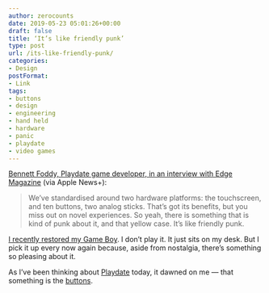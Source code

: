 ```yaml
---
author: zerocounts
date: 2019-05-23 05:01:26+00:00
draft: false
title: ‘It’s like friendly punk’
type: post
url: /its-like-friendly-punk/
categories:
- Design
postFormat:
- Link
tags:
- buttons
- design
- engineering
- hand held
- hardware
- panic
- playdate
- video games
---
```


[Bennett Foddy, Playdate game developer, in an interview with Edge Magazine](https://apple.news/IsdvVXTv-QEmpk3HunkMFIQ) (via Apple News+):

> We’ve standardised around two hardware platforms: the touchscreen, and ten buttons, two analog sticks. That’s got its benefits, but you miss out on novel experiences. So yeah, there is something that is kind of punk about it, and that yellow case. It’s like friendly punk.

[I recently restored my Game Boy](/2019/04/21/game-boy-restored/). I don’t play it. It just sits on my desk. But I pick it up every now again because, aside from nostalgia, there’s something so pleasing about it.

As I’ve been thinking about [Playdate](/2019/05/22/playdate/) today, it dawned on me — that something is the [buttons](/2015/05/31/buttons/).
